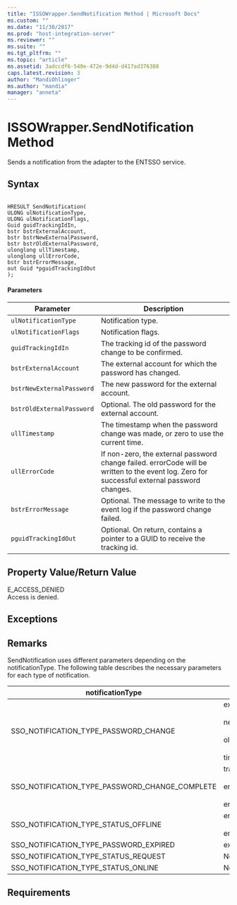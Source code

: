 ```yaml
---
title: "ISSOWrapper.SendNotification Method | Microsoft Docs"
ms.custom: ""
ms.date: "11/30/2017"
ms.prod: "host-integration-server"
ms.reviewer: ""
ms.suite: ""
ms.tgt_pltfrm: ""
ms.topic: "article"
ms.assetid: 3adccdf6-540e-472e-9d4d-d417ad376388
caps.latest.revision: 3
author: "MandiOhlinger"
ms.author: "mandia"
manager: "anneta"
---
```

# ISSOWrapper.SendNotification Method
Sends a notification from the adapter to the ENTSSO service.  
  
## Syntax  
  
```cpp#  
  
HRESULT SendNotification(  
ULONG ulNotificationType,   
ULONG ulNotificationFlags,   
Guid guidTrackingIdIn,   
bstr bstrExternalAccount,   
bstr bstrNewExternalPassword,   
bstr bstrOldExternalPassword,   
ulonglong ullTimestamp,   
ulonglong ullErrorCode,   
bstr bstrErrorMessage,   
out Guid *pguidTrackingIdOut  
);  
```  
  
#### Parameters  
  
|Parameter|Description|  
|---------------|-----------------|  
|`ulNotificationType`|Notification type.|  
|`ulNotificationFlags`|Notification flags.|  
|`guidTrackingIdIn`|The tracking id of the password change to be confirmed.|  
|`bstrExternalAccount`|The external account for which the password has changed.|  
|`bstrNewExternalPassword`|The new password for the external account.|  
|`bstrOldExternalPassword`|Optional. The old password for the external account.|  
|`ullTimestamp`|The timestamp when the password change was made, or zero to use the current time.|  
|`ullErrorCode`|If non-zero, the external password change failed. errorCode will be written to the event log. Zero for successful external password changes.|  
|`bstrErrorMessage`|Optional. The message to write to the event log if the password change failed.|  
|`pguidTrackingIdOut`|Optional. On return, contains a pointer to a GUID to receive the tracking id.|  
  
## Property Value/Return Value  
 E_ACCESS_DENIED  
 Access is denied.  
  
## Exceptions  
  
## Remarks  
 SendNotification uses different parameters depending on the notificationType. The following table describes the necessary parameters for each type of notification.  
  
|notificationType|Parameters|  
|----------------------|----------------|  
|SSO_NOTIFICATION_TYPE_PASSWORD_CHANGE|externalAccount<br /><br /> newExternalPassword<br /><br /> oldExternalPassword<br /><br /> timestamp|  
|SSO_NOTIFICATION_TYPE_PASSWORD_CHANGE_COMPLETE|trackingIdIn<br /><br /> errorCode<br /><br /> errorMessage|  
|SSO_NOTIFICATION_TYPE_STATUS_OFFLINE|errorCode<br /><br /> errorMessage|  
|SSO_NOTIFICATION_TYPE_PASSWORD_EXPIRED|externalAccount|  
|SSO_NOTIFICATION_TYPE_STATUS_REQUEST|None|  
|SSO_NOTIFICATION_TYPE_STATUS_ONLINE|None|  
  
## Requirements